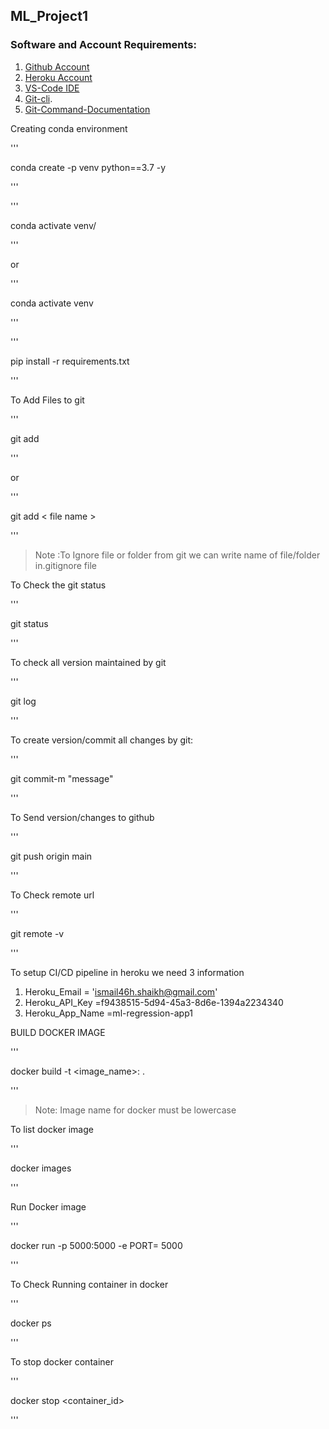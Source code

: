 ## ML_Project1

### Software and Account Requirements:

1. [Github Account](https://github.com)
2. [Heroku Account](https://dashboard.heroku.com/login)
3. [VS-Code IDE](https://code.visualstudio.com/download)
4. [Git-cli](https://git-scm.com/downloads).
5. [Git-Command-Documentation](https://git-scm.com/docs/git)


Creating conda environment

'''

conda create -p venv python==3.7 -y

'''

'''

conda activate venv/

'''

or

'''

conda activate venv

'''

'''

pip install -r requirements.txt

'''

To Add Files to git

'''

git add

'''

or

'''

git add < file name >

'''

> Note :To Ignore file or folder from git we can write name of file/folder in.gitignore file

To Check the git status

'''

git status

'''

To check all version maintained by git

'''

git log

'''

To create version/commit all changes by git:

'''

git commit-m "message"

'''

To Send version/changes to github

'''

git push origin main

'''

To Check remote url

'''

git remote -v

'''

To setup CI/CD pipeline in heroku we need 3 information

1. Heroku_Email = 'ismail46h.shaikh@gmail.com'
2. Heroku_API_Key =f9438515-5d94-45a3-8d6e-1394a2234340  
3. Heroku_App_Name =ml-regression-app1


BUILD DOCKER IMAGE

'''

docker build -t <image_name>:<tagname> .

'''

> Note: Image name for docker must be lowercase


To list docker image

'''

docker images

'''

Run Docker image

'''

docker run -p 5000:5000 -e PORT= 5000

'''

To Check Running container in docker

'''

docker ps

'''

To stop docker container

'''

docker stop <container_id>

'''
